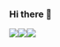 ### Hi there 👋
<img src="https://img.shields.io/badge/springboot-6DB33F?style=flat&logo=springboot&logoColor=white](https://img.shields.io/badge/Java-007396.svg?&style=for-the-badge&logo=Java&logoColor=white"/><img src="https://img.shields.io/badge/springboot-6DB33F?style=flat&logo=springboot&logoColor=white"/><img src="https://img.shields.io/badge/mariadb-003545?style=flat&logo=mariadb&logoColor=white"/>

<!--
**namest504/namest504** is a ✨ _special_ ✨ repository because its `README.md` (this file) appears on your GitHub profile.

Here are some ideas to get you started:

- 🔭 I’m currently working on ...
- 🌱 I’m currently learning ...
- 👯 I’m looking to collaborate on ...
- 🤔 I’m looking for help with ...
- 💬 Ask me about ...
- 📫 How to reach me: ...
- 😄 Pronouns: ...
- ⚡ Fun fact: ...
-->
